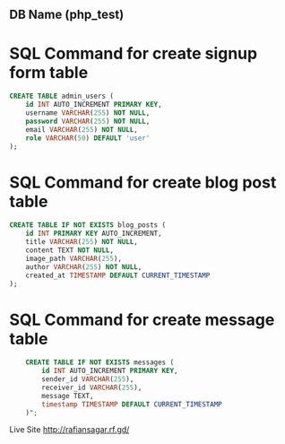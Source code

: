 ## DB Name (php_test)
# SQL Command for create signup form table
``` sql
CREATE TABLE admin_users (
    id INT AUTO_INCREMENT PRIMARY KEY,
    username VARCHAR(255) NOT NULL,
    password VARCHAR(255) NOT NULL,
    email VARCHAR(255) NOT NULL,
    role VARCHAR(50) DEFAULT 'user'
);
```

# SQL Command for create blog post table
``` sql
CREATE TABLE IF NOT EXISTS blog_posts (
    id INT PRIMARY KEY AUTO_INCREMENT,
    title VARCHAR(255) NOT NULL,
    content TEXT NOT NULL,
    image_path VARCHAR(255),
    author VARCHAR(255) NOT NULL,
    created_at TIMESTAMP DEFAULT CURRENT_TIMESTAMP
);
```
# SQL Command for create message table
``` sql
    CREATE TABLE IF NOT EXISTS messages (
        id INT AUTO_INCREMENT PRIMARY KEY,
        sender_id VARCHAR(255),
        receiver_id VARCHAR(255),
        message TEXT,
        timestamp TIMESTAMP DEFAULT CURRENT_TIMESTAMP
    )";
```
    
Live Site
http://rafiansagar.rf.gd/
